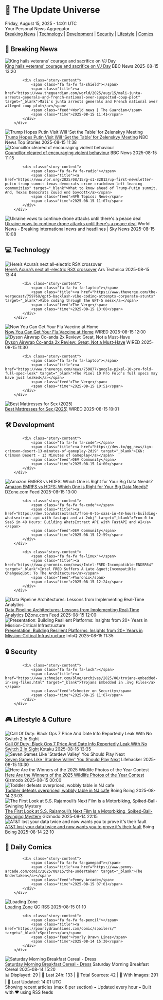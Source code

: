 <!-- Processing 54 RSS feeds at 2025-08-15 14:01:35 UTC -->
<!-- Processing: XKCD -->
<!-- Processing: Poorly Drawn Lines -->
<!-- Processing: Cyanide & Happiness -->
<!-- Processing: Girl Genius -->
<!-- Processing: CNN Top Stories -->
<!-- Processing: BBC World News -->
<!-- Processing: BBC Breaking News -->
<!-- Processing: CBC News -->
<!-- Error processing https://rss.cbc.ca/lineup/topstories.xml: The read operation timed out -->
<!-- Processing: Reuters World News -->
<!-- Processing: Sky News World -->
<!-- Processing: Ars Technica -->
<!-- Processing: Lobsters Python -->
<!-- Processing: Dev.to -->
<!-- Processing: OMG! Ubuntu -->
<!-- Processing: Linux.com -->
<!-- Processing: Ubuntu Blog -->
<!-- Processing: GitHub Blog -->
<!-- Processing: DZone -->
<!-- Processing: Coding Horror -->
<!-- Processing: Lifehacker -->
<!-- Processing: Kotaku -->
<!-- Processing: Krebs on Security -->
<!-- Generated 6 new posts out of 22 feeds processed -->
<div class="newspaper-header">
    <h1 class="newspaper-title">📰 The Update Universe</h1>
    <div class="newspaper-date">Friday, August 15, 2025 - 14:01 UTC</div>
    <div class="newspaper-subtitle">Your Personal News Aggregator</div>
</div>

<div class="newspaper-nav">
    <a href="#breaking">Breaking News</a> |
    <a href="#tech">Technology</a> |
    <a href="#dev">Development</a> |
    <a href="#security">Security</a> |
    <a href="#lifestyle">Lifestyle</a> |
    <a href="#webcomics">Comics</a>
</div>

<div class="news-section breaking-news" id="breaking">
<h2 class="section-header">🚨 Breaking News</h2>
<div class="stories-container">
<div class="story">
            <img src="https://ichef.bbci.co.uk/ace/standard/240/cpsprodpb/cf33/live/c6a62b70-79d1-11f0-ab3e-bd52082cd0ae.jpg" alt="King hails veterans&#x27; courage and sacrifice on VJ Day" class="story-image" loading="lazy" onerror="this.style.display='none'">
            <div class="story-content">
                <span class="fa fa-fw fa-flag"></span>
                <span class="title"><a href="https://www.bbc.com/news/articles/c5y0lnzpqjgo?at_medium=RSS&at_campaign=rss" target="_blank">King hails veterans&#x27; courage and sacrifice on VJ Day</a></span>
                <span class="feed">BBC News</span>
                <span class="time">2025-08-15 13:20</span>
            </div>
        </div>
<div class="story">
            
            <div class="story-content">
                <span class="fa fa-fw fa-shield"></span>
                <span class="title"><a href="https://www.theguardian.com/world/2025/aug/15/mali-junta-arrests-generals-and-french-national-over-suspected-coup-plot" target="_blank">Mali’s junta arrests generals and French national over alleged coup plot</a></span>
                <span class="feed">World news | The Guardian</span>
                <span class="time">2025-08-15 11:41</span>
            </div>
        </div>
<div class="story">
            <img src="https://media-cldnry.s-nbcnews.com/image/upload/t_fit_1500w/mpx/2704722219/2025_08/1755257882010_tdy_news_7a_alexander_trump_putin_meeting_250815_1920x1080-1uv877.jpg" alt="Trump Hopes Putin Visit Will ‘Set the Table’ for Zelenskyy Meeting" class="story-image" loading="lazy" onerror="this.style.display='none'">
            <div class="story-content">
                <span class="fa fa-fw fa-broadcast-tower"></span>
                <span class="title"><a href="https://www.today.com/video/trump-hopes-putin-visit-will-set-the-table-for-zelenskyy-meeting-245055045609" target="_blank">Trump Hopes Putin Visit Will ‘Set the Table’ for Zelenskyy Meeting</a></span>
                <span class="feed">NBC News Top Stories</span>
                <span class="time">2025-08-15 11:38</span>
            </div>
        </div>
<div class="story">
            <img src="https://ichef.bbci.co.uk/ace/standard/240/cpsprodpb/ffa2/live/924c24e0-79c4-11f0-a1b4-c7dc30ddd605.jpg" alt="Councillor cleared of encouraging violent behaviour" class="story-image" loading="lazy" onerror="this.style.display='none'">
            <div class="story-content">
                <span class="fa fa-fw fa-flag"></span>
                <span class="title"><a href="https://www.bbc.com/news/articles/cjeykklwn7vo?at_medium=RSS&at_campaign=rss" target="_blank">Councillor cleared of encouraging violent behaviour</a></span>
                <span class="feed">BBC News</span>
                <span class="time">2025-08-15 11:15</span>
            </div>
        </div>
<div class="story">
            
            <div class="story-content">
                <span class="fa fa-fw fa-radio"></span>
                <span class="title"><a href="https://www.npr.org/2025/08/15/g-s1-82812/up-first-newsletter-putin-trump-summit-texas-democrats-crime-crackdown-left-leaning-communities" target="_blank">What to know ahead of Trump-Putin summit. And, Texas Democrats could end boycott</a></span>
                <span class="feed">NPR Topics: News</span>
                <span class="time">2025-08-15 11:07</span>
            </div>
        </div>
<div class="story">
            <img src="https://e3.365dm.com/25/07/1920x1080/skynews-kharkiv-ukraine-drone_6970464.jpg?20250722081348" alt="Ukraine vows to continue drone attacks until there&#x27;s a peace deal" class="story-image" loading="lazy" onerror="this.style.display='none'">
            <div class="story-content">
                <span class="fa fa-fw fa-satellite"></span>
                <span class="title"><a href="https://news.sky.com/story/ukraine-vows-to-continue-drone-attacks-until-theres-a-peace-deal-13412075" target="_blank">Ukraine vows to continue drone attacks until there&#x27;s a peace deal</a></span>
                <span class="feed">World News - Breaking international news and headlines | Sky News</span>
                <span class="time">2025-08-15 10:08</span>
            </div>
        </div>
</div>
</div>
<div class="news-section tech-news" id="tech">
<h2 class="section-header">💻 Technology</h2>
<div class="stories-container">
<div class="story">
            <img src="https://cdn.arstechnica.net/wp-content/uploads/2025/08/03_Acura-RSX-Prototype_Passenger-Front-2-500x500.jpg" alt="Here’s Acura’s next all-electric RSX crossover" class="story-image" loading="lazy" onerror="this.style.display='none'">
            <div class="story-content">
                <span class="fa fa-fw fa-cog"></span>
                <span class="title"><a href="https://arstechnica.com/cars/2025/08/acura-unveils-next-rdx-crossover-will-feature-asimo-os/" target="_blank">Here’s Acura’s next all-electric RSX crossover</a></span>
                <span class="feed">Ars Technica</span>
                <span class="time">2025-08-15 13:44</span>
            </div>
        </div>
<div class="story">
            
            <div class="story-content">
                <span class="fa fa-fw fa-laptop"></span>
                <span class="title"><a href="https://www.theverge.com/the-vergecast/759768/gpt5-backlash-vibe-coding-attempts-corporate-stunts" target="_blank">Vibe coding through the GPT-5 mess</a></span>
                <span class="feed">The Verge</span>
                <span class="time">2025-08-15 13:00</span>
            </div>
        </div>
<div class="story">
            <img src="https://media.wired.com/photos/6894f07e562c198626309d49/master/pass/GettyImages-91956286.jpg" alt="Now You Can Get Your Flu Vaccine at Home" class="story-image" loading="lazy" onerror="this.style.display='none'">
            <div class="story-content">
                <span class="fa fa-fw fa-bolt"></span>
                <span class="title"><a href="https://www.wired.com/story/now-you-can-get-your-flu-vaccine-at-home/" target="_blank">Now You Can Get Your Flu Vaccine at Home</a></span>
                <span class="feed">WIRED</span>
                <span class="time">2025-08-15 12:00</span>
            </div>
        </div>
<div class="story">
            <img src="https://media.wired.com/photos/689e54a079181443eae5ff00/master/pass/Review-%20Dyson%20Airwrap%20Co-anda%202x.png" alt="Dyson Airwrap Co-anda 2x Review: Great, Not a Must-Have" class="story-image" loading="lazy" onerror="this.style.display='none'">
            <div class="story-content">
                <span class="fa fa-fw fa-bolt"></span>
                <span class="title"><a href="https://www.wired.com/review/dyson-airwrap-co-anda2x/" target="_blank">Dyson Airwrap Co-anda 2x Review: Great, Not a Must-Have</a></span>
                <span class="feed">WIRED</span>
                <span class="time">2025-08-15 11:30</span>
            </div>
        </div>
<div class="story">
            
            <div class="story-content">
                <span class="fa fa-fw fa-laptop"></span>
                <span class="title"><a href="https://www.theverge.com/news/759877/google-pixel-10-pro-fold-full-spec-leak" target="_blank">The Pixel 10 Pro Fold’s full specs may have just leaked</a></span>
                <span class="feed">The Verge</span>
                <span class="time">2025-08-15 10:51</span>
            </div>
        </div>
<div class="story">
            <img src="https://media.wired.com/photos/689e4a123e6bef4ec28eeff4/master/pass/The%20Best%20Mattresses%20for%20Sex.png" alt="Best Mattresses for Sex (2025)" class="story-image" loading="lazy" onerror="this.style.display='none'">
            <div class="story-content">
                <span class="fa fa-fw fa-bolt"></span>
                <span class="title"><a href="https://www.wired.com/gallery/best-mattress-for-sex/" target="_blank">Best Mattresses for Sex (2025)</a></span>
                <span class="feed">WIRED</span>
                <span class="time">2025-08-15 10:01</span>
            </div>
        </div>
</div>
</div>
<div class="news-section dev-news" id="dev">
<h2 class="section-header">🛠️ Development</h2>
<div class="stories-container">
<div class="story">
            
            <div class="story-content">
                <span class="fa fa-fw fa-code"></span>
                <span class="title"><a href="https://dev.to/gg_news/ign-crimson-desert-13-minutes-of-gameplay-2di9" target="_blank">IGN: Crimson Desert - 13 Minutes of Gameplay</a></span>
                <span class="feed">DEV Community</span>
                <span class="time">2025-08-15 14:00</span>
            </div>
        </div>
<div class="story">
            <img src="https://dz2cdn1.dzone.com/thumbnail?fid=18560209&w=600" alt="Amazon EMRFS vs HDFS: Which One is Right for Your Big Data Needs?" class="story-image" loading="lazy" onerror="this.style.display='none'">
            <div class="story-content">
                <span class="fa fa-fw fa-newspaper"></span>
                <span class="title"><a href="https://dzone.com/articles/amazon-emrfs-vs-hdfs" target="_blank">Amazon EMRFS vs HDFS: Which One is Right for Your Big Data Needs?</a></span>
                <span class="feed">DZone.com Feed</span>
                <span class="time">2025-08-15 13:00</span>
            </div>
        </div>
<div class="story">
            
            <div class="story-content">
                <span class="fa fa-fw fa-code"></span>
                <span class="title"><a href="https://dev.to/whatsextract/from-0-to-saas-in-48-hours-building-whatsextract-api-with-fastapi-and-ai-2obj" target="_blank">From 0 to SaaS in 48 Hours: Building WhatsExtract API with FastAPI and AI</a></span>
                <span class="feed">DEV Community</span>
                <span class="time">2025-08-15 12:59</span>
            </div>
        </div>
<div class="story">
            
            <div class="story-content">
                <span class="fa fa-fw fa-linux"></span>
                <span class="title"><a href="https://www.phoronix.com/news/Intel-FRED-Incompatible-ENDBR64" target="_blank">Intel FRED Suffers A Late &quot;Incompatible Change&quot; To The Architecture</a></span>
                <span class="feed">Phoronix</span>
                <span class="time">2025-08-15 12:24</span>
            </div>
        </div>
<div class="story">
            <img src="https://dz2cdn1.dzone.com/thumbnail?fid=18560183&w=600" alt="Data Pipeline Architectures: Lessons from Implementing Real-Time Analytics" class="story-image" loading="lazy" onerror="this.style.display='none'">
            <div class="story-content">
                <span class="fa fa-fw fa-newspaper"></span>
                <span class="title"><a href="https://dzone.com/articles/lessons-from-implementing-real-time-analytics" target="_blank">Data Pipeline Architectures: Lessons from Implementing Real-Time Analytics</a></span>
                <span class="feed">DZone.com Feed</span>
                <span class="time">2025-08-15 12:00</span>
            </div>
        </div>
<div class="story">
            <img src="https://res.infoq.com/presentations/infrastructure-financial-services/en/mediumimage/matthew-liste-medium-1753426523211.jpeg" alt="Presentation: Building Resilient Platforms: Insights from 20+ Years in Mission-Critical Infrastructure" class="story-image" loading="lazy" onerror="this.style.display='none'">
            <div class="story-content">
                <span class="fa fa-fw fa-info-circle"></span>
                <span class="title"><a href="https://www.infoq.com/presentations/infrastructure-financial-services/?utm_campaign=infoq_content&utm_source=infoq&utm_medium=feed&utm_term=global" target="_blank">Presentation: Building Resilient Platforms: Insights from 20+ Years in Mission-Critical Infrastructure</a></span>
                <span class="feed">InfoQ</span>
                <span class="time">2025-08-15 11:35</span>
            </div>
        </div>
</div>
</div>
<div class="news-section security-news" id="security">
<h2 class="section-header">🔒 Security</h2>
<div class="stories-container">
<div class="story">
            
            <div class="story-content">
                <span class="fa fa-fw fa-lock"></span>
                <span class="title"><a href="https://www.schneier.com/blog/archives/2025/08/trojans-embedded-in-svg-files.html" target="_blank">Trojans Embedded in .svg Files</a></span>
                <span class="feed">Schneier on Security</span>
                <span class="time">2025-08-15 11:07</span>
            </div>
        </div>
</div>
</div>
<div class="news-section lifestyle-news" id="lifestyle">
<h2 class="section-header">🎮 Lifestyle & Culture</h2>
<div class="stories-container">
<div class="story">
            <img src="https://kotaku.com/app/uploads/2025/08/switch-2-cod.jpg" alt="Call Of Duty: Black Ops 7 Price And Date Info Reportedly Leak With No Switch 2 In Sight" class="story-image" loading="lazy" onerror="this.style.display='none'">
            <div class="story-content">
                <span class="fa fa-fw fa-gamepad"></span>
                <span class="title"><a href="https://kotaku.com/black-ops-7-price-release-date-switch-2-dev-kits-call-duty-2000617983" target="_blank">Call Of Duty: Black Ops 7 Price And Date Info Reportedly Leak With No Switch 2 In Sight</a></span>
                <span class="feed">Kotaku</span>
                <span class="time">2025-08-15 13:35</span>
            </div>
        </div>
<div class="story">
            <img src="https://lifehacker.com/imagery/articles/01K2MRB317MVNQJR82Z83BPS2V/hero-image.png" alt="Seven Games Like &#x27;Stardew Valley&#x27; You Should Play Next" class="story-image" loading="lazy" onerror="this.style.display='none'">
            <div class="story-content">
                <span class="fa fa-fw fa-life-ring"></span>
                <span class="title"><a href="https://lifehacker.com/entertainment/games-like-stardew-valley-you-should-play-next?utm_medium=RSS" target="_blank">Seven Games Like &#x27;Stardew Valley&#x27; You Should Play Next</a></span>
                <span class="feed">Lifehacker</span>
                <span class="time">2025-08-15 13:30</span>
            </div>
        </div>
<div class="story">
            <img src="https://gizmodo.com/app/uploads/2025/08/sparringsaigas.jpg" alt="Here Are the Winners of the 2025 Wildlife Photos of the Year Contest" class="story-image" loading="lazy" onerror="this.style.display='none'">
            <div class="story-content">
                <span class="fa fa-fw fa-computer"></span>
                <span class="title"><a href="https://gizmodo.com/here-are-the-winners-of-the-2025-wildlife-photo-of-the-year-contest-2000643074" target="_blank">Here Are the Winners of the 2025 Wildlife Photos of the Year Contest</a></span>
                <span class="feed">Gizmodo</span>
                <span class="time">2025-08-15 00:00</span>
            </div>
        </div>
<div class="story">
            <img src="https://i0.wp.com/boingboing.net/wp-content/uploads/2025/08/hazelnut.jpg?fit=1200%2C920&amp;quality=60&amp;ssl=1" alt="Toddler defeats overpriced, wobbly table in NJ cafe" class="story-image" loading="lazy" onerror="this.style.display='none'">
            <div class="story-content">
                <span class="fa fa-fw fa-arrow-right"></span>
                <span class="title"><a href="https://boingboing.net/2025/08/14/toddler-defeats-overpriced-wobbly-table-in-nj-cafe.html" target="_blank">Toddler defeats overpriced, wobbly table in NJ cafe</a></span>
                <span class="feed">Boing Boing</span>
                <span class="time">2025-08-14 23:03</span>
            </div>
        </div>
<div class="story">
            <img src="https://gizmodo.com/app/uploads/2025/08/Globetrotter-SS-Rajamouli-X.jpg" alt="The First Look at S.S. Rajamouli’s Next Film Is a Motorbiking, Spiked-Ball-Swinging Mystery" class="story-image" loading="lazy" onerror="this.style.display='none'">
            <div class="story-content">
                <span class="fa fa-fw fa-computer"></span>
                <span class="title"><a href="https://gizmodo.com/ss-rajamouli-new-movie-rrr-globetrotter-trailer-2000643391" target="_blank">The First Look at S.S. Rajamouli’s Next Film Is a Motorbiking, Spiked-Ball-Swinging Mystery</a></span>
                <span class="feed">Gizmodo</span>
                <span class="time">2025-08-14 22:15</span>
            </div>
        </div>
<div class="story">
            <img src="https://i0.wp.com/boingboing.net/wp-content/uploads/2025/08/att-van.jpg?fit=1200%2C800&amp;quality=60&amp;ssl=1" alt="AT&amp;T lost your data twice and now wants you to prove it&#x27;s their fault" class="story-image" loading="lazy" onerror="this.style.display='none'">
            <div class="story-content">
                <span class="fa fa-fw fa-arrow-right"></span>
                <span class="title"><a href="https://boingboing.net/2025/08/14/att-lost-your-data-twice-and-now-wants-you-to-prove-its-their-fault.html" target="_blank">AT&amp;T lost your data twice and now wants you to prove it&#x27;s their fault</a></span>
                <span class="feed">Boing Boing</span>
                <span class="time">2025-08-14 22:10</span>
            </div>
        </div>
</div>
</div>
<div class="news-section webcomics-section" id="webcomics">
<h2 class="section-header">🎨 Daily Comics</h2>
<div class="stories-container">
<div class="story">
            
            <div class="story-content">
                <span class="fa fa-fw fa-gamepad"></span>
                <span class="title"><a href="https://www.penny-arcade.com/comic/2025/08/15/the-undertaken" target="_blank">The Undertaken</a></span>
                <span class="feed">Penny Arcade</span>
                <span class="time">2025-08-15 07:01</span>
            </div>
        </div>
<div class="story">
            <img src="http://www.questionablecontent.net/comics/5636.png" alt="Loading Zone" class="story-image" loading="lazy" onerror="this.style.display='none'">
            <div class="story-content">
                <span class="fa fa-fw fa-music"></span>
                <span class="title"><a href="http://questionablecontent.net/view.php?comic=5636" target="_blank">Loading Zone</a></span>
                <span class="feed">QC RSS</span>
                <span class="time">2025-08-15 01:10</span>
            </div>
        </div>
<div class="story">
            
            <div class="story-content">
                <span class="fa fa-fw fa-pencil"></span>
                <span class="title"><a href="https://poorlydrawnlines.com/comic/spoilers/" target="_blank">Spoilers</a></span>
                <span class="feed">Poorly Drawn Lines</span>
                <span class="time">2025-08-14 15:30</span>
            </div>
        </div>
<div class="story">
            <img src="https://www.smbc-comics.com/comics/1754968847-20250814.png" alt="Saturday Morning Breakfast Cereal - Dress" class="story-image" loading="lazy" onerror="this.style.display='none'">
            <div class="story-content">
                <span class="fa fa-fw fa-smile"></span>
                <span class="title"><a href="https://www.smbc-comics.com/comic/dress" target="_blank">Saturday Morning Breakfast Cereal - Dress</a></span>
                <span class="feed">Saturday Morning Breakfast Cereal</span>
                <span class="time">2025-08-14 15:20</span>
            </div>
        </div>
</div>
</div>

<div class="newspaper-footer">
    <div class="stats">
        📊 Displayed: 29 | 📅 Last 24h: 133 | 📡 Total Sources: 42 | 📸 With Images: 291 |
        🔄 Last Updated: 14:01 UTC
    </div>
    <div class="footer-note">
        Showing recent articles (max 6 per section) • Updated every hour • Built with ❤️ using RSS feeds
    </div>
</div>
